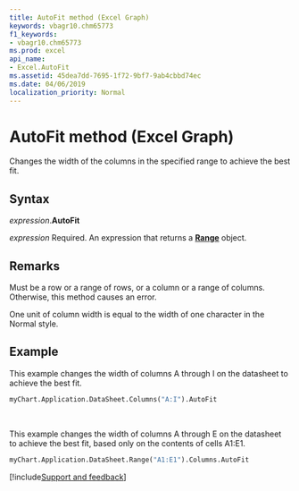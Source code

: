 ```yaml
---
title: AutoFit method (Excel Graph)
keywords: vbagr10.chm65773
f1_keywords:
- vbagr10.chm65773
ms.prod: excel
api_name:
- Excel.AutoFit
ms.assetid: 45dea7dd-7695-1f72-9bf7-9ab4cbbd74ec
ms.date: 04/06/2019
localization_priority: Normal
---
```



# AutoFit method (Excel Graph)

Changes the width of the columns in the specified range to achieve the best fit.

## Syntax

_expression_.**AutoFit**

_expression_ Required. An expression that returns a **[Range](excel.range-graph-object.md)** object. 


## Remarks

Must be a row or a range of rows, or a column or a range of columns. Otherwise, this method causes an error.

One unit of column width is equal to the width of one character in the Normal style.


## Example

This example changes the width of columns A through I on the datasheet to achieve the best fit.

```vb
myChart.Application.DataSheet.Columns("A:I").AutoFit
```

<br/>

This example changes the width of columns A through E on the datasheet to achieve the best fit, based only on the contents of cells A1:E1.

```vb
myChart.Application.DataSheet.Range("A1:E1").Columns.AutoFit
```


[!include[Support and feedback](~/includes/feedback-boilerplate.md)]
